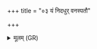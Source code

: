 +++
title = "०३ यं निदधुर् वनस्पतौ"

+++
<details><summary>मूलम् (GR)</summary>

यं निदधुर् वनस्पतौ  
वाजं देवाः प्रियं निधिम् ।  
तं म इन्द्रः सहायुषा  
मणिं दधातु भर्तवे ॥
</details>